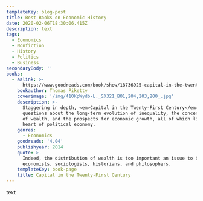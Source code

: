 ```yaml
---
templateKey: blog-post
title: Best Books on Economic History
date: 2020-02-06T18:30:06.415Z
description: text
tags:
  - Economics
  - Nonfiction
  - History
  - Politics
  - Business
secondaryBody: ''
books:
  - aalink: >-
      https://www.goodreads.com/book/show/18736925-capital-in-the-twenty-first-century
    bookauthor: Thomas Piketty
    coverimage: '/img/41OKpWydb-L._SX321_BO1,204,203,200_.jpg'
    description: >-
      Staggering in depth, <em>Capital in the Twenty-First Century</em> tackles
      questions about the long-term evolution of inequality, the concentration
      of wealth, and the prospects for economic growth, all of which lie at the
      heart of political economy.
    genres:
      - Economics
    goodreads: '4.04'
    publishyear: 2014
    quote: >-
      Indeed, the distribution of wealth is too important an issue to be left to
      economists, sociologists, historians, and philosophers.
    templateKey: book-page
    title: Capital in the Twenty-First Century
---
```

text
